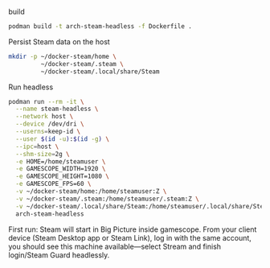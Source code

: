 
build

```sh
podman build -t arch-steam-headless -f Dockerfile .
```

Persist Steam data on the host

```sh
mkdir -p ~/docker-steam/home \
         ~/docker-steam/.steam \
         ~/docker-steam/.local/share/Steam
```

Run headless

```sh
podman run --rm -it \
  --name steam-headless \
  --network host \
  --device /dev/dri \
  --userns=keep-id \
  --user $(id -u):$(id -g) \
  --ipc=host \
  --shm-size=2g \
  -e HOME=/home/steamuser \
  -e GAMESCOPE_WIDTH=1920 \
  -e GAMESCOPE_HEIGHT=1080 \
  -e GAMESCOPE_FPS=60 \
  -v ~/docker-steam/home:/home/steamuser:Z \
  -v ~/docker-steam/.steam:/home/steamuser/.steam:Z \
  -v ~/docker-steam/.local/share/Steam:/home/steamuser/.local/share/Steam:Z \
  arch-steam-headless
```

First run: Steam will start in Big Picture inside gamescope.
From your client device (Steam Desktop app or Steam Link), log in with the same account, you should see this machine available—select Stream and finish login/Steam Guard headlessly.
